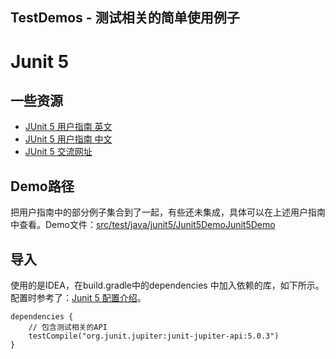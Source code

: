 TestDemos - 测试相关的简单使用例子
---

# Junit 5
## 一些资源
* [JUnit 5 用户指南 英文](http://junit.org/junit5/docs/current/user-guide/#overview)
* [JUnit 5 用户指南 中文](http://sjyuan.cc/junit5/user-guide-cn/)
* [JUnit 5 交流网址](https://gitter.im/junit-team/junit5)
## Demo路径
把用户指南中的部分例子集合到了一起，有些还未集成，具体可以在上述用户指南中查看。Demo文件：[src/test/java/junit5/Junit5DemoJunit5Demo](https://github.com/mindawei/TestDemos/blob/master/src/test/java/junit5/Junit5Demo.java)
## 导入
使用的是IDEA，在build.gradle中的dependencies 中加入依赖的库，如下所示。配置时参考了：[Junit 5 配置介绍](https://blog.codefx.org/libraries/junit-5-setup/)。
```
dependencies {
    // 包含测试相关的API
    testCompile("org.junit.jupiter:junit-jupiter-api:5.0.3")
}
```

